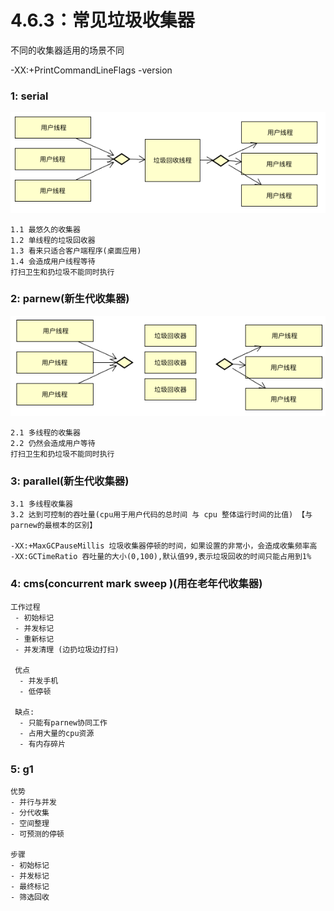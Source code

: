 # 4.6.3：常见垃圾收集器

不同的收集器适用的场景不同

-XX:+PrintCommandLineFlags -version

### 1: serial

![image-20190318172904653](image-20190318172904653.png)

```
1.1 最悠久的收集器
1.2 单线程的垃圾回收器
1.3 看来只适合客户端程序(桌面应用)
1.4 会造成用户线程等待
打扫卫生和扔垃圾不能同时执行
```



### 2: parnew(新生代收集器)

![image-20190318173250174](image-20190318173250174.png)

```
2.1 多线程的收集器
2.2 仍然会造成用户等待
打扫卫生和扔垃圾不能同时执行
```



### 3: parallel(新生代收集器)

```
3.1 多线程收集器
3.2 达到可控制的吞吐量(cpu用于用户代码的总时间 与 cpu 整体运行时间的比值) 【与parnew的最根本的区别】

-XX:+MaxGCPauseMillis 垃圾收集器停顿的时间，如果设置的非常小，会造成收集频率高
-XX:GCTimeRatio 吞吐量的大小(0,100),默认值99,表示垃圾回收的时间只能占用到1%
```



### 4: cms(concurrent mark sweep )(用在老年代收集器)

```
工作过程
 - 初始标记
 - 并发标记
 - 重新标记
 - 并发清理 (边扔垃圾边打扫)
 
 优点
  - 并发手机
  - 低停顿
  
 缺点:
  - 只能有parnew协同工作
  - 占用大量的cpu资源
  - 有内存碎片
```



### 5: g1

```
优势
- 并行与并发
- 分代收集
- 空间整理
- 可预测的停顿

步骤
- 初始标记
- 并发标记
- 最终标记
- 筛选回收
```

